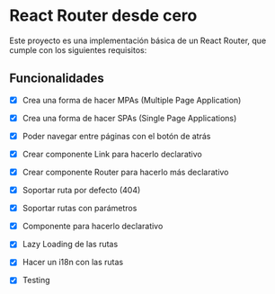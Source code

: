 
# React Router desde cero

Este proyecto es una implementación básica de  un React Router, que cumple con los siguientes requisitos:

## Funcionalidades

- [X] Crea una forma de hacer MPAs (Multiple Page Application)
- [X] Crea una forma de hacer SPAs (Single Page Applications)
- [X] Poder navegar entre páginas con el botón de atrás
- [X] Crear componente Link para hacerlo declarativo
- [X] Crear componente Router para hacerlo más declarativo
- [X] Soportar ruta por defecto (404)
- [X] Soportar rutas con parámetros
- [X] Componente para hacerlo declarativo
- [X] Lazy Loading de las rutas
- [X] Hacer un i18n con las rutas
- [X] Testing

